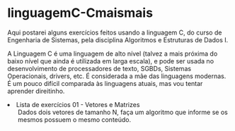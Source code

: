 # linguagemC-Cmaismais
Aqui postarei alguns exercícios feitos usando a linguagem C, do curso de Engenharia de Sistemas, pela disciplina Algoritmos e Estruturas de Dados I.

A Linguagem C é uma linguagem de alto nível (talvez a mais próxima do baixo nível que ainda é utilizada em larga escala), e pode ser usada no desenvolvimento de processadores de texto, SGBDs, Sistemas Operacionais, drivers, etc.
É considerada a mãe das linguagens modernas. É um pouco difícil comparada às linguagens atuais, mas vou tentar aprender direitinho.

<li> Lista de exercícios 01 - Vetores e Matrizes
<ol>
  Dados dois vetores de tamanho N, faça um algoritmo que informe se os mesmos possuem o mesmo conteúdo.
</ol>
</li>

